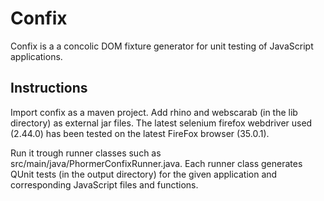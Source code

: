 Confix
======

Confix is a a concolic DOM fixture generator for unit testing of JavaScript applications.

Instructions
-----------------

Import confix as a maven project. Add rhino and webscarab (in the lib directory) as external jar files. The latest selenium firefox webdriver used (2.44.0) has been tested on the latest FireFox browser (35.0.1). 

Run it trough runner classes such as src/main/java/PhormerConfixRunner.java. Each runner class generates QUnit tests (in the output directory) for the given application and corresponding JavaScript files and functions.
